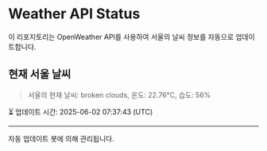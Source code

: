 
# Weather API Status

이 리포지토리는 OpenWeather API를 사용하여 서울의 날씨 정보를 자동으로 업데이트합니다.

## 현재 서울 날씨
> 서울의 현재 날씨: broken clouds, 온도: 22.76°C, 습도: 56%

⏳ 업데이트 시간: 2025-06-02 07:37:43 (UTC)

---
자동 업데이트 봇에 의해 관리됩니다.
